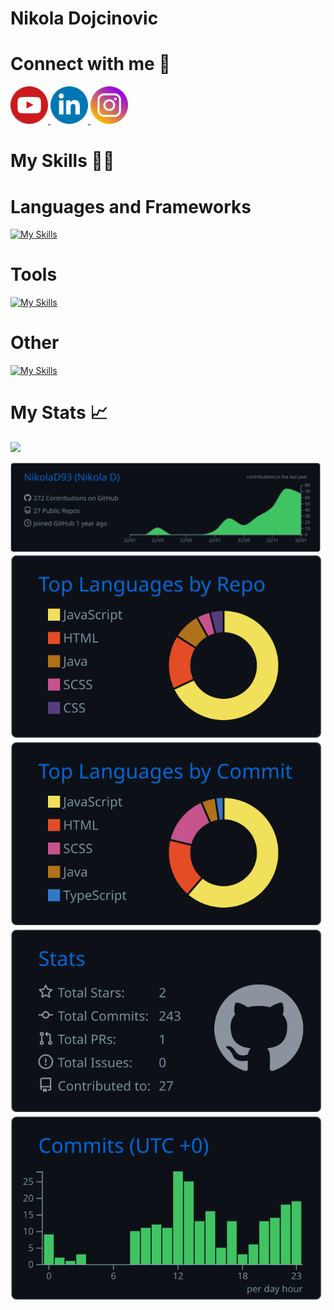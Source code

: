 # Nikola Dojcinovic

# Connect with me 👋

<div id="badges">
  <a href="https://www.youtube.com/channel/UCcHSX6C51HNqchQMjaHs3_A">
    <img width="60" height="60" src="https://raw.githubusercontent.com/shahbajjamil/Social-Meadia-Icons/master/Icons-logos/youtube-circle.png" alt="YouTube Badge"/>
  </a>
  <a href="https://www.linkedin.com/in/nikoladojcinovic93/">
    <img width="60" height="60" src="https://raw.githubusercontent.com/shahbajjamil/Social-Meadia-Icons/master/Icons-logos/linkedin-circle.png" alt="LinkedIn Badge"/>
  </a>
  <a href="https://www.instagram.com/n_dojcinovic/">
    <img width="60" height="60" src="https://raw.githubusercontent.com/shahbajjamil/Social-Meadia-Icons/master/Icons-logos/instagram-circle.png" alt="Instagram Badge"/>
  </a>
</div>


# My Skills 🤹‍♂️

# Languages and Frameworks

[![My Skills](https://skillicons.dev/icons?i=js,react,typescript,nextjs,vite,tailwind,bootstrap,materialui,html,css,sass)](https://skillicons.dev)

# Tools

[![My Skills](https://skillicons.dev/icons?i=figma,vscode,ps,idea)](https://skillicons.dev)

# Other 

[![My Skills](https://skillicons.dev/icons?i=nodejs,firebase,git,github,netlify,heroku)](https://skillicons.dev)

# My Stats 📈

![](https://komarev.com/ghpvc/?username=NikolaD93&color=38E54D&label=PROFILE+VIEWS)

[![](https://raw.githubusercontent.com/NikolaD93/NikolaD93/master/profile-summary-card-output/github_dark/0-profile-details.svg)](https://github.com/vn7n24fzkq/github-profile-summary-cards)
[![](https://raw.githubusercontent.com/NikolaD93/NikolaD93/master/profile-summary-card-output/github_dark/1-repos-per-language.svg)](https://github.com/vn7n24fzkq/github-profile-summary-cards) [![](https://raw.githubusercontent.com/NikolaD93/NikolaD93/master/profile-summary-card-output/github_dark/2-most-commit-language.svg)](https://github.com/vn7n24fzkq/github-profile-summary-cards)
[![](https://raw.githubusercontent.com/NikolaD93/NikolaD93/master/profile-summary-card-output/github_dark/3-stats.svg)](https://github.com/vn7n24fzkq/github-profile-summary-cards) [![](https://raw.githubusercontent.com/NikolaD93/NikolaD93/master/profile-summary-card-output/github_dark/4-productive-time.svg)](https://github.com/vn7n24fzkq/github-profile-summary-cards)
